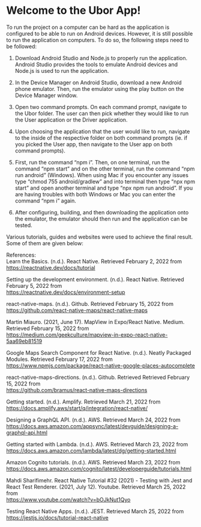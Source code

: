 # Welcome to the Ubor App!
To run the project on a computer can be hard as the application is configured to be able to run on Android devices. However, it is still possible to run the application on computers. To do so, the following steps need to be followed:

1. Download Android Studio and Node.js to properly run the application. Android Studio provides the tools to emulate Android devices and Node.js is used to run the application.

2. In the Device Manager on Android Studio, download a new Android phone emulator. Then, run the emulator using the play button on the Device Manager window.

3. Open two command prompts. On each command prompt, navigate to the Ubor folder. The user can then pick whether they would like to run the User application or the Driver application.

4. Upon choosing the application that the user would like to run, navigate to the inside of the respective folder on both command prompts (ie. if you picked the User app, then navigate to the User app on both command prompts).

5. First, run the command “npm i”. Then, on one terminal, run the command “npm start” and on the other terminal, run the command “npm run android” (Windows). When using Mac if you encounter any issues type “chmod 755 android/gradlew” and into terminal then type “npx npm start” and open another terminal and type “npx npm run android”. If you are having troubles with both Windows or Mac you can enter the command “npm i” again.  

6. After configuring, building, and then downloading the application onto the emulator, the emulator should then run and the application can be tested. 


Various tutorials, guides and websites were used to achieve the final result.
Some of them are given below:

References:  
Learn the Basics. (n.d.). React Native. Retrieved February 2, 2022 from  
https://reactnative.dev/docs/tutorial

Setting up the development environment. (n.d.). React Native. Retrieved February 5, 2022 from   
https://reactnative.dev/docs/environment-setup

react-native-maps. (n.d.). Github. Retrieved February 15, 2022 from  
https://github.com/react-native-maps/react-native-maps

Martin Miauro. (2021, June 17). MapView in Expo/React Native. Medium. Retrieved February 15, 2022 from  
https://medium.com/geekculture/mapview-in-expo-react-native-5aa69eb81519

Google Maps Search Component for React Native. (n.d.). Neatly Packaged Modules. Retrieved February 17, 2022 from  
https://www.npmjs.com/package/react-native-google-places-autocomplete

react-native-maps-directions. (n.d.). Github. Retrieved Retrieved February 15, 2022 from  
https://github.com/bramus/react-native-maps-directions

Getting started. (n.d.). Amplify. Retrieved March 21, 2022 from  
https://docs.amplify.aws/start/q/integration/react-native/

Designing a GraphQL API. (n.d.). AWS. Retrieved March 24, 2022 from  
https://docs.aws.amazon.com/appsync/latest/devguide/designing-a-graphql-api.html

Getting started with Lambda. (n.d.). AWS. Retrieved March 23, 2022 from  
https://docs.aws.amazon.com/lambda/latest/dg/getting-started.html

Amazon Cognito tutorials. (n.d.). AWS. Retrieved March 23, 2022 from  
https://docs.aws.amazon.com/cognito/latest/developerguide/tutorials.html

Mahdi Sharifimehr. React Native Tutorial #32 (2021) - Testing with Jest and React Test Renderer. (2021, July 12). Youtube. Retrieved March 25, 2022 from  
https://www.youtube.com/watch?v=bOJkNut1Qyo

Testing React Native Apps. (n.d.). JEST. Retrieved March 25, 2022 from  
https://jestjs.io/docs/tutorial-react-native

